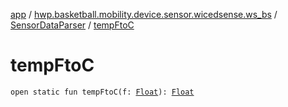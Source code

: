[app](../../index.md) / [hwp.basketball.mobility.device.sensor.wicedsense.ws_bs](../index.md) / [SensorDataParser](index.md) / [tempFtoC](.)

# tempFtoC

`open static fun tempFtoC(f: `[`Float`](https://kotlinlang.org/api/latest/jvm/stdlib/kotlin/-float/index.html)`): `[`Float`](https://kotlinlang.org/api/latest/jvm/stdlib/kotlin/-float/index.html)